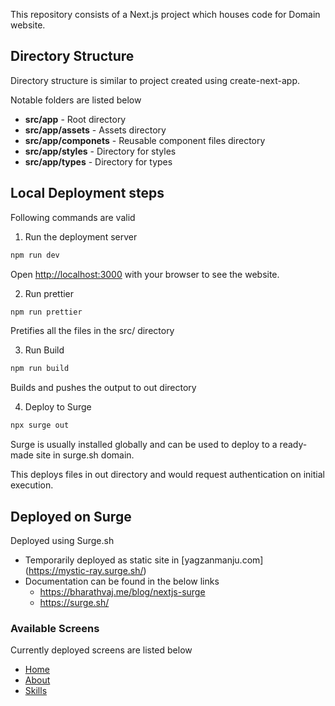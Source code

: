 This repository consists of a Next.js project which houses code for Domain website.

## Directory Structure

Directory structure is similar to project created using create-next-app.

Notable folders are listed below

- **src/app**           - Root directory
- **src/app/assets**    - Assets directory
- **src/app/componets**    - Reusable component files directory
- **src/app/styles**    - Directory for styles
- **src/app/types**    - Directory for types

## Local Deployment steps

Following commands are valid
1. Run the deployment server
```bash
npm run dev
```
Open [http://localhost:3000](http://localhost:3000) with your browser to see the website.


2. Run prettier
```bash
npm run prettier
```
Pretifies all the files in the src/ directory

3. Run Build
```bash
npm run build
```
Builds and pushes the output to out directory

4. Deploy to Surge
```bash
npx surge out
```
Surge is usually installed  globally and can be used to deploy to a ready-made site in surge.sh domain. 

This deploys files in out directory and would request authentication on initial execution.



## Deployed on Surge

Deployed using Surge.sh

- Temporarily deployed as static site in  [yagzanmanju.com] (https://mystic-ray.surge.sh/)
- Documentation can be found in the below links 
    * https://bharathvaj.me/blog/nextjs-surge
    * https://surge.sh/
### Available Screens

Currently deployed screens are listed below

- [Home](https://mystic-ray.surge.sh/) 
- [About](https://mystic-ray.surge.sh/about)
- [Skills](https://mystic-ray.surge.sh/skills)


